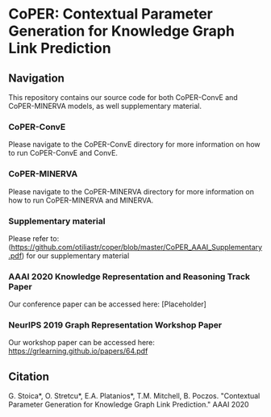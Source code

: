 # CoPER: Contextual Parameter Generation for Knowledge Graph Link Prediction

## Navigation
This repository contains our source code for both CoPER-ConvE and CoPER-MINERVA models, as well supplementary material. 

### CoPER-ConvE
Please navigate to the CoPER-ConvE directory for more information on how to run CoPER-ConvE and ConvE.

### CoPER-MINERVA
Please navigate to the CoPER-MINERVA directory for more information on how to run CoPER-MINERVA and MINERVA.

### Supplementary material
Please refer to: (https://github.com/otiliastr/coper/blob/master/CoPER_AAAI_Supplementary.pdf) for our supplementary material

### AAAI 2020 Knowledge Representation and Reasoning Track Paper
Our conference paper can be accessed here: [Placeholder]

### NeurIPS 2019 Graph Representation Workshop Paper
Our workshop paper can be accessed here: https://grlearning.github.io/papers/64.pdf

## Citation
G. Stoica*, O. Stretcu*, E.A. Platanios*, T.M. Mitchell, B. Poczos. "Contextual Parameter Generation for Knowledge Graph Link Prediction." AAAI 2020
